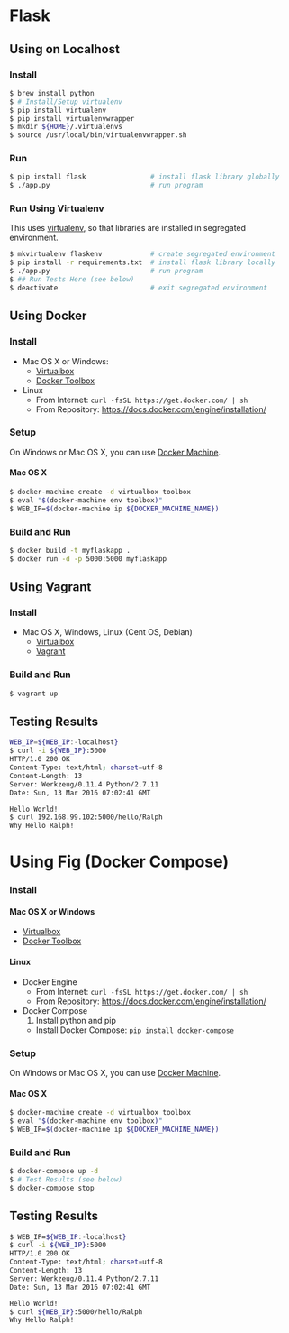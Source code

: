 # **Flask**

## **Using on Localhost**

### **Install**

```bash
$ brew install python
$ # Install/Setup virtualenv
$ pip install virtualenv
$ pip install virtualenvwrapper
$ mkdir ${HOME}/.virtualenvs
$ source /usr/local/bin/virtualenvwrapper.sh
```

### **Run**

```bash
$ pip install flask                # install flask library globally
$ ./app.py                         # run program
```

### **Run Using Virtualenv**

This uses [virtualenv](https://virtualenv.pypa.io/en/latest/), so that libraries are installed in segregated environment.

```bash
$ mkvirtualenv flaskenv            # create segregated environment
$ pip install -r requirements.txt  # install flask library locally
$ ./app.py                         # run program
$ ## Run Tests Here (see below)
$ deactivate                       # exit segregated environment
```

## **Using Docker**

### **Install**

* Mac OS X or Windows:
  * [Virtualbox](https://www.virtualbox.org/wiki/Downloads)
  * [Docker Toolbox](https://www.docker.com/products/docker-toolbox)
* Linux
  * From Internet: `curl -fsSL https://get.docker.com/ | sh`
  * From Repository: https://docs.docker.com/engine/installation/

### **Setup**
On Windows or Mac OS X, you can use [Docker Machine](https://docs.docker.com/machine/).

#### **Mac OS X**
```bash
$ docker-machine create -d virtualbox toolbox
$ eval "$(docker-machine env toolbox)"
$ WEB_IP=$(docker-machine ip ${DOCKER_MACHINE_NAME})
```

### **Build and Run**

```bash
$ docker build -t myflaskapp .
$ docker run -d -p 5000:5000 myflaskapp
```

## **Using Vagrant**

### **Install**

* Mac OS X, Windows, Linux (Cent OS, Debian)
  * [Virtualbox](https://www.virtualbox.org/wiki/Downloads)
  * [Vagrant](https://www.vagrantup.com/)

### **Build and Run**

```bash
$ vagrant up
```

## **Testing Results**

```bash
WEB_IP=${WEB_IP:-localhost}
$ curl -i ${WEB_IP}:5000
HTTP/1.0 200 OK
Content-Type: text/html; charset=utf-8
Content-Length: 13
Server: Werkzeug/0.11.4 Python/2.7.11
Date: Sun, 13 Mar 2016 07:02:41 GMT

Hello World!
$ curl 192.168.99.102:5000/hello/Ralph
Why Hello Ralph!
```

# **Using Fig (Docker Compose)**

### **Install**

#### **Mac OS X or Windows**
  * [Virtualbox](https://www.virtualbox.org/wiki/Downloads)
  * [Docker Toolbox](https://www.docker.com/products/docker-toolbox)

#### **Linux**
  * Docker Engine
    * From Internet: `curl -fsSL https://get.docker.com/ | sh`
    * From Repository: https://docs.docker.com/engine/installation/
  * Docker Compose
    1. Install python and pip
    * Install Docker Compose: `pip install docker-compose`

### **Setup**
On Windows or Mac OS X, you can use [Docker Machine](https://docs.docker.com/machine/).

#### **Mac OS X**
```bash
$ docker-machine create -d virtualbox toolbox
$ eval "$(docker-machine env toolbox)"
$ WEB_IP=$(docker-machine ip ${DOCKER_MACHINE_NAME})
```

### **Build and Run**

```bash
$ docker-compose up -d
$ # Test Results (see below)
$ docker-compose stop
```

## **Testing Results**

```bash
$ WEB_IP=${WEB_IP:-localhost}
$ curl -i ${WEB_IP}:5000
HTTP/1.0 200 OK
Content-Type: text/html; charset=utf-8
Content-Length: 13
Server: Werkzeug/0.11.4 Python/2.7.11
Date: Sun, 13 Mar 2016 07:02:41 GMT

Hello World!
$ curl ${WEB_IP}:5000/hello/Ralph
Why Hello Ralph!
```
